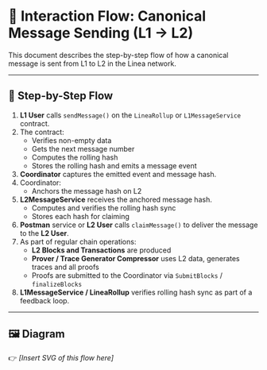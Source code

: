 
# 📩 Interaction Flow: Canonical Message Sending (L1 → L2)

This document describes the step-by-step flow of how a canonical message is sent from L1 to L2 in the Linea network.

---

## 🔄 Step-by-Step Flow

1. **L1 User** calls `sendMessage()` on the `LineaRollup` or `L1MessageService` contract.
2. The contract:
   - Verifies non-empty data
   - Gets the next message number
   - Computes the rolling hash
   - Stores the rolling hash and emits a message event
3. **Coordinator** captures the emitted event and message hash.
4. Coordinator:
   - Anchors the message hash on L2
5. **L2MessageService** receives the anchored message hash.
   - Computes and verifies the rolling hash sync
   - Stores each hash for claiming
6. **Postman** service or **L2 User** calls `claimMessage()` to deliver the message to the **L2 User**.
7. As part of regular chain operations:
   - **L2 Blocks and Transactions** are produced
   - **Prover / Trace Generator Compressor** uses L2 data, generates traces and all proofs
   - Proofs are submitted to the Coordinator via `SubmitBlocks` / `finalizeBlocks`
8. **L1MessageService / LineaRollup** verifies rolling hash sync as part of a feedback loop.

---

## 🖼️ Diagram

👉 _[Insert SVG of this flow here]_


